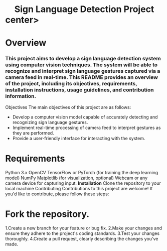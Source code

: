 <h1><center>Sign Language Detection Project</center>center></h1>
<h1><b>Overview</b></h1>
<h3><p>This project aims to develop a sign language detection system using computer vision techniques. The system will be able to recognize and interpret sign language gestures captured via a camera feed in real-time. This README provides an overview of the project, including its objectives, requirements, installation instructions, usage guidelines, and contribution information.</p></h3>
Objectives
The main objectives of this project are as follows:
<ul>
<li>Develop a computer vision model capable of accurately detecting and recognizing sign language gestures.</li>
<li>Implement real-time processing of camera feed to interpret gestures as they are performed.</li>
<li>Provide a user-friendly interface for interacting with the system.</li>
</ul>
<b><h1>Requirements</h1></b>
Python 3.x
OpenCV
TensorFlow or PyTorch (for training the deep learning model)
NumPy
Matplotlib (for visualization, optional)
Webcam or any camera device for capturing input.
<b>Installation</b>
Clone the repository to your local machine
Contributing
Contributions to this project are welcome! If you'd like to contribute, please follow these steps:

<b><h1>Fork the repository.</h1></b>
1.Create a new branch for your feature or bug fix.
2.Make your changes and ensure they adhere to the project's coding standards.
3.Test your changes thoroughly.
4.Create a pull request, clearly describing the changes you've made.
